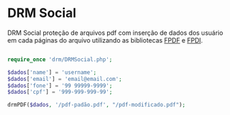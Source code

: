 # DRM Social
DRM Social proteção de arquivos pdf com inserção de dados dos usuário em cada páginas do arquivo utilizando as bibliotecas [FPDF](http://www.fpdf.org/) e [FPDI](https://www.setasign.com/products/fpdi/about/).

```php

require_once 'drm/DRMSocial.php'; 

$dados['name'] = 'username';
$dados['email'] = 'email@email.com';
$dados['fone'] = '99 99999-9999';
$dados['cpf'] = '999-999-999-99';

drmPDF($dados, '/pdf-padão.pdf', "/pdf-modificado.pdf");

```